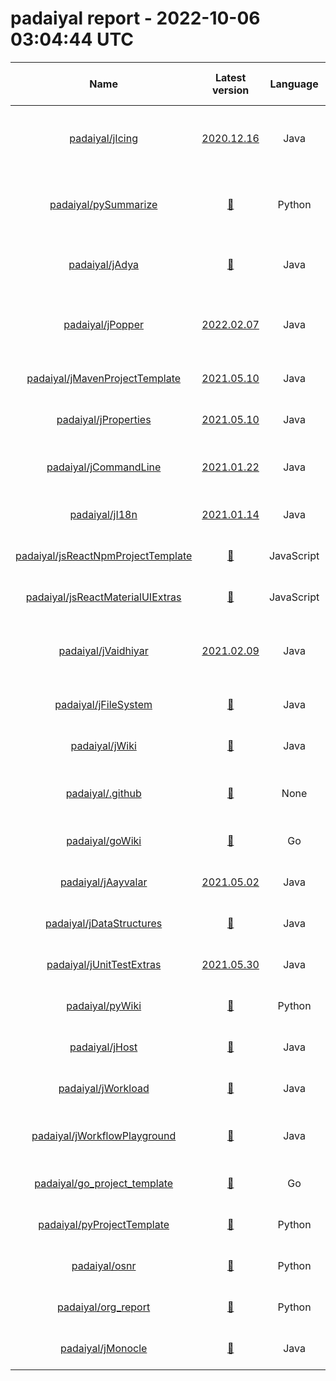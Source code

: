 
padaiyal report - 2022-10-06 03:04:44 UTC
=========================================
  

|Name|Latest version|Language|Exposure|Supported?|Last Updated|Open Issues|License|Health %|Description|Content reports enabled?|Code of Conduct?|Contributing Guide?|Issue template?|Pull request template?|README?|Stars|
| :---: | :---: | :---: | :---: | :---: | :---: | :---: | :---: | :---: | :---: | :---: | :---: | :---: | :---: | :---: | :---: | :---: |
|[padaiyal/jIcing](https://github.com/padaiyal/jIcing)|[2020.12.16](https://github.com/padaiyal/jIcing/releases/tag/2020.12.16)|Java|🌏|❌|2021-12-19T00:14:49Z|[24](https://github.com/padaiyal/jIcing/issues)|🤷‍|42%|This repository consists of additional functionality that will be useful to any Java programmer,|❌|❌|❌|❌|✅|✅|1|
|[padaiyal/pySummarize](https://github.com/padaiyal/pySummarize)|[🤷‍](None)|Python|🌏|❌|2022-06-14T01:59:55Z|[2](https://github.com/padaiyal/pySummarize/issues)|GNU General Public License v3.0|57%|A commandline tool to summarize file data|❌|❌|❌|❌|✅|✅|0|
|[padaiyal/jAdya](https://github.com/padaiyal/jAdya)|[🤷‍](None)|Java|🌏|❌|2022-05-24T18:58:09Z|[19](https://github.com/padaiyal/jAdya/issues)|Apache License 2.0|57%|Library to deploy and manage docker images/containers via Java.|❌|❌|❌|❌|✅|✅|4|
|[padaiyal/jPopper](https://github.com/padaiyal/jPopper)|[2022.02.07](https://github.com/padaiyal/jPopper/releases/tag/2022.02.07)|Java|🌏|✅|2021-12-27T03:38:59Z|[5](https://github.com/padaiyal/jPopper/issues)|Apache License 2.0|71%|A parent for Java maven projects with best practices and commonly used checks enforced. |✅|❌|❌|❌|✅|✅|2|
|[padaiyal/jMavenProjectTemplate](https://github.com/padaiyal/jMavenProjectTemplate)|[2021.05.10](https://github.com/padaiyal/jMavenProjectTemplate/releases/tag/2021.05.10)|Java|🌏|✅|2022-01-01T03:03:46Z|[3](https://github.com/padaiyal/jMavenProjectTemplate/issues)|Apache License 2.0|71%|A template for Java maven projects.|✅|❌|❌|❌|✅|✅|2|
|[padaiyal/jProperties](https://github.com/padaiyal/jProperties)|[2021.05.10](https://github.com/padaiyal/jProperties/releases/tag/2021.05.10)|Java|🌏|✅|2021-05-10T19:59:24Z|[1](https://github.com/padaiyal/jProperties/issues)|Apache License 2.0|57%|Load values from pre-specified property files.|❌|❌|❌|❌|✅|✅|1|
|[padaiyal/jCommandLine](https://github.com/padaiyal/jCommandLine)|[2021.01.22](https://github.com/padaiyal/jCommandLine/releases/tag/2021.01.22)|Java|🌏|✅|2021-05-24T01:25:20Z|[0](https://github.com/padaiyal/jCommandLine/issues)|Apache License 2.0|57%|A library that can be used to execute commands in a shell or terminal.|❌|❌|❌|❌|✅|✅|1|
|[padaiyal/jI18n](https://github.com/padaiyal/jI18n)|[2021.01.14](https://github.com/padaiyal/jI18n/releases/tag/2021.01.14)|Java|🌏|✅|2021-01-14T21:17:22Z|[1](https://github.com/padaiyal/jI18n/issues)|Apache License 2.0|57%|A library used for internationalizing strings|❌|❌|❌|❌|✅|✅|1|
|[padaiyal/jsReactNpmProjectTemplate](https://github.com/padaiyal/jsReactNpmProjectTemplate)|[🤷‍](None)|JavaScript|🌏|✅|2022-01-20T01:52:23Z|[7](https://github.com/padaiyal/jsReactNpmProjectTemplate/issues)|Apache License 2.0|57%|A template repository for react projects.|❌|❌|❌|❌|✅|✅|2|
|[padaiyal/jsReactMaterialUIExtras](https://github.com/padaiyal/jsReactMaterialUIExtras)|[🤷‍](None)|JavaScript|🌏|✅|2021-01-30T03:42:22Z|[18](https://github.com/padaiyal/jsReactMaterialUIExtras/issues)|Apache License 2.0|57%|Additional components for the React material UI.|❌|❌|❌|❌|✅|✅|2|
|[padaiyal/jVaidhiyar](https://github.com/padaiyal/jVaidhiyar)|[2021.02.09](https://github.com/padaiyal/jVaidhiyar/releases/tag/2021.02.09)|Java|🌏|✅|2022-01-20T01:42:59Z|[9](https://github.com/padaiyal/jVaidhiyar/issues)|Apache License 2.0|57%|A library for retrieving JVM related resource usage and configuration information. |❌|❌|❌|❌|✅|✅|2|
|[padaiyal/jFileSystem](https://github.com/padaiyal/jFileSystem)|[🤷‍](None)|Java|🌏|✅|2021-05-05T02:11:09Z|[3](https://github.com/padaiyal/jFileSystem/issues)|Apache License 2.0|57%|Library used for handling files|❌|❌|❌|❌|✅|✅|0|
|[padaiyal/jWiki](https://github.com/padaiyal/jWiki)|[🤷‍](None)|Java|🌏|✅|2021-10-22T13:34:08Z|[16](https://github.com/padaiyal/jWiki/issues)|Apache License 2.0|57%|A wiki for java related information.|❌|❌|❌|❌|✅|✅|0|
|[padaiyal/.github](https://github.com/padaiyal/.github)|[🤷‍](None)|None|🌏|✅|2021-12-31T18:32:30Z|[3](https://github.com/padaiyal/.github/issues)|Apache License 2.0|57%|The default .github folder for all repositories in this organization.|❌|❌|❌|❌|✅|✅|1|
|[padaiyal/goWiki](https://github.com/padaiyal/goWiki)|[🤷‍](None)|Go|🌏|✅|2022-03-27T23:55:18Z|[0](https://github.com/padaiyal/goWiki/issues)|Apache License 2.0|42%|A knowledge repository for Golang.|❌|❌|❌|❌|✅|❌|1|
|[padaiyal/jAayvalar](https://github.com/padaiyal/jAayvalar)|[2021.05.02](https://github.com/padaiyal/jAayvalar/releases/tag/2021.05.02)|Java|🌏|❌|2022-06-14T01:57:13Z|[16](https://github.com/padaiyal/jAayvalar/issues)|Apache License 2.0|57%|A java library for analyzing data.|❌|❌|❌|❌|✅|✅|0|
|[padaiyal/jDataStructures](https://github.com/padaiyal/jDataStructures)|[🤷‍](None)|Java|🌏|❌|2022-06-14T01:58:49Z|[9](https://github.com/padaiyal/jDataStructures/issues)|Apache License 2.0|42%|None|❌|❌|❌|❌|✅|✅|0|
|[padaiyal/jUnitTestExtras](https://github.com/padaiyal/jUnitTestExtras)|[2021.05.30](https://github.com/padaiyal/jUnitTestExtras/releases/tag/2021.05.30)|Java|🌏|✅|2021-05-30T17:11:51Z|[1](https://github.com/padaiyal/jUnitTestExtras/issues)|Apache License 2.0|57%|Helper functions/annotations for JUnit tests|❌|❌|❌|❌|✅|✅|0|
|[padaiyal/pyWiki](https://github.com/padaiyal/pyWiki)|[🤷‍](None)|Python|🌏|✅|2022-06-02T00:51:11Z|[0](https://github.com/padaiyal/pyWiki/issues)|🤷‍|42%|A collection of information related to python. |❌|❌|❌|❌|✅|✅|2|
|[padaiyal/jHost](https://github.com/padaiyal/jHost)|[🤷‍](None)|Java|🌏|✅|2021-05-08T18:01:13Z|[16](https://github.com/padaiyal/jHost/issues)|Apache License 2.0|57%|Retrieves host related info.|❌|❌|❌|❌|✅|✅|0|
|[padaiyal/jWorkload](https://github.com/padaiyal/jWorkload)|[🤷‍](None)|Java|🌏|✅|2021-05-11T00:03:24Z|[4](https://github.com/padaiyal/jWorkload/issues)|Apache License 2.0|57%|Generate memory, CPU and disk load.|❌|❌|❌|❌|✅|✅|0|
|[padaiyal/jWorkflowPlayground](https://github.com/padaiyal/jWorkflowPlayground)|[🤷‍](None)|Java|🌏|✅|2021-12-31T07:08:27Z|[0](https://github.com/padaiyal/jWorkflowPlayground/issues)|Apache License 2.0|57%|A repository for testing workflow actions used by other Java repos|❌|❌|❌|❌|✅|✅|0|
|[padaiyal/go_project_template](https://github.com/padaiyal/go_project_template)|[🤷‍](None)|Go|🌏|✅|2022-01-04T23:25:03Z|[0](https://github.com/padaiyal/go_project_template/issues)|Apache License 2.0|42%|None|❌|❌|❌|❌|✅|✅|0|
|[padaiyal/pyProjectTemplate](https://github.com/padaiyal/pyProjectTemplate)|[🤷‍](None)|Python|🌏|✅|2022-01-14T00:59:36Z|[0](https://github.com/padaiyal/pyProjectTemplate/issues)|Apache License 2.0|42%|None|❌|❌|❌|❌|✅|✅|0|
|[padaiyal/osnr](https://github.com/padaiyal/osnr)|[🤷‍](None)|Python|🌏|✅|2022-06-03T01:50:28Z|[7](https://github.com/padaiyal/osnr/issues)|Apache License 2.0|57%|One shot notification relay|❌|❌|❌|❌|✅|✅|1|
|[padaiyal/org_report](https://github.com/padaiyal/org_report)|[🤷‍](None)|Python|🌏|✅|2022-09-27T23:43:41Z|[2](https://github.com/padaiyal/org_report/issues)|Apache License 2.0|42%|None|❌|❌|❌|❌|✅|✅|1|
|[padaiyal/jMonocle](https://github.com/padaiyal/jMonocle)|[🤷‍](None)|Java|🌏|✅|2022-08-26T01:37:54Z|[4](https://github.com/padaiyal/jMonocle/issues)|Apache License 2.0|57%|A mono repo containing all the java libraries.|❌|❌|❌|❌|✅|✅|0|
